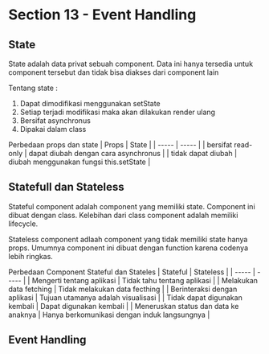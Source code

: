 # Section 13 - Event Handling

## State
State adalah data privat sebuah component. Data ini hanya tersedia untuk component tersebut dan tidak bisa diakses dari component lain

Tentang state :
1. Dapat dimodifikasi menggunakan setState
2. Setiap terjadi modifikasi maka akan dilakukan render ulang
3. Bersifat asynchronus
4. Dipakai dalam class

Perbedaan props dan state
| Props | State |
| ----- | ----- |
| bersifat read-only | dapat diubah dengan cara asynchronus |
| tidak dapat diubah | diubah menggunakan fungsi this.setState |

## Statefull dan Stateless
Stateful component adalah component yang memiliki state. Component ini dibuat dengan class. Kelebihan dari class component adalah memiliki lifecycle.

Stateless component adlaah component yang tidak memiliki state hanya props. Umumnya component ini dibuat dengan function karena codenya lebih ringkas.

Perbedaan Component Stateful dan Stateles
| Stateful | Stateless |
| ----- | ----- |
| Mengerti tentang aplikasi | Tidak tahu tentang aplikasi |
| Melakukan data fetching | Tidak melakukan data fecthing |
| Berinteraksi dengan aplikasi | Tujuan utamanya adalah visualisasi |
| Tidak dapat digunakan kembali | Dapat digunakan kembali |
| Meneruskan status dan data ke anaknya | Hanya berkomunikasi dengan induk langsungnya |

## Event Handling
